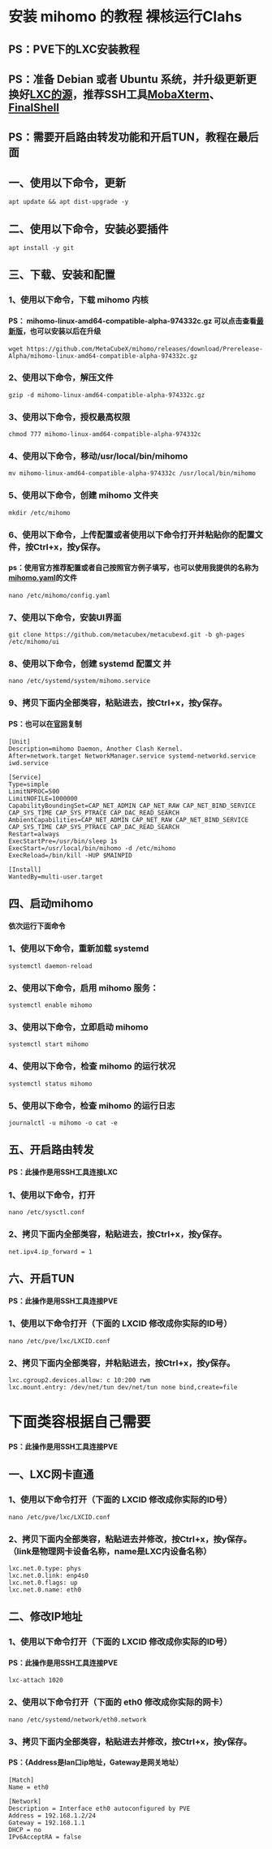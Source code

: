 # 安装 mihomo 的教程 裸核运行Clahs
## PS：PVE下的LXC安装教程

## PS：准备 Debian 或者 Ubuntu 系统，并升级更新更换好[LXC的源]()，推荐SSH工具[MobaXterm](https://mobaxterm.mobatek.net/download.html)、[FinalShell](https://www.hostbuf.com/t/988.html)

## PS：需要开启路由转发功能和开启TUN，教程在最后面


## 一、使用以下命令，更新
~~~
apt update && apt dist-upgrade -y
~~~

## 二、使用以下命令，安装必要插件
~~~
apt install -y git
~~~

## 三、下载、安装和配置

### 1、使用以下命令，下载 mihomo 内核
#### PS： mihomo-linux-amd64-compatible-alpha-974332c.gz   可以点击查看[最新版](https://github.com/MetaCubeX/mihomo/releases/tag/Prerelease-Alpha)，也可以安装以后在升级
~~~
wget https://github.com/MetaCubeX/mihomo/releases/download/Prerelease-Alpha/mihomo-linux-amd64-compatible-alpha-974332c.gz
~~~

### 2、使用以下命令，解压文件
~~~
gzip -d mihomo-linux-amd64-compatible-alpha-974332c.gz
~~~

### 3、使用以下命令，授权最高权限
~~~
chmod 777 mihomo-linux-amd64-compatible-alpha-974332c
~~~

### 4、使用以下命令，移动/usr/local/bin/mihomo
~~~
mv mihomo-linux-amd64-compatible-alpha-974332c /usr/local/bin/mihomo
~~~

### 5、使用以下命令，创建 mihomo 文件夹
~~~
mkdir /etc/mihomo
~~~

### 6、使用以下命令，上传配置或者使用以下命令打开并粘贴你的配置文件，按Ctrl+x，按y保存。
#### ps：使用官方推荐配置或者自己按照官方例子填写，也可以使用我提供的名称为[mihomo.yaml](https://github.com/axcsz/Collect/blob/master/Clash.Meta/mihomo.yaml)的文件
~~~
nano /etc/mihomo/config.yaml
~~~

### 7、使用以下命令，安装UI界面
~~~
git clone https://github.com/metacubex/metacubexd.git -b gh-pages /etc/mihomo/ui
~~~

### 8、使用以下命令，创建 systemd 配置文  并
~~~
nano /etc/systemd/system/mihomo.service
~~~

### 9、拷贝下面内全部类容，粘贴进去，按Ctrl+x，按y保存。
#### PS：也可以在[官网](https://wiki.metacubex.one/startup/service/)复制
~~~
[Unit]
Description=mihomo Daemon, Another Clash Kernel.
After=network.target NetworkManager.service systemd-networkd.service iwd.service

[Service]
Type=simple
LimitNPROC=500
LimitNOFILE=1000000
CapabilityBoundingSet=CAP_NET_ADMIN CAP_NET_RAW CAP_NET_BIND_SERVICE CAP_SYS_TIME CAP_SYS_PTRACE CAP_DAC_READ_SEARCH
AmbientCapabilities=CAP_NET_ADMIN CAP_NET_RAW CAP_NET_BIND_SERVICE CAP_SYS_TIME CAP_SYS_PTRACE CAP_DAC_READ_SEARCH
Restart=always
ExecStartPre=/usr/bin/sleep 1s
ExecStart=/usr/local/bin/mihomo -d /etc/mihomo
ExecReload=/bin/kill -HUP $MAINPID

[Install]
WantedBy=multi-user.target
~~~

## 四、启动mihomo
#### 依次运行下面命令

### 1、使用以下命令，重新加载 systemd
~~~
systemctl daemon-reload
~~~

### 2、使用以下命令，启用 mihomo 服务：
~~~
systemctl enable mihomo
~~~

### 3、使用以下命令，立即启动 mihomo
~~~
systemctl start mihomo
~~~

### 4、使用以下命令，检查 mihomo 的运行状况
~~~
systemctl status mihomo
~~~

### 5、使用以下命令，检查 mihomo 的运行日志
~~~
journalctl -u mihomo -o cat -e
~~~

## 五、开启路由转发
#### PS：此操作是用SSH工具连接LXC
### 1、使用以下命令，打开
~~~
nano /etc/sysctl.conf
~~~

### 2、拷贝下面内全部类容，粘贴进去，按Ctrl+x，按y保存。
~~~
net.ipv4.ip_forward = 1
~~~

## 六、开启TUN
#### PS：此操作是用SSH工具连接PVE
### 1、使用以下命令打开（下面的 LXCID 修改成你实际的ID号）
~~~
nano /etc/pve/lxc/LXCID.conf
~~~

### 2、拷贝下面内全部类容，并粘贴进去，按Ctrl+x，按y保存。
~~~
lxc.cgroup2.devices.allow: c 10:200 rwm
lxc.mount.entry: /dev/net/tun dev/net/tun none bind,create=file
~~~

# 下面类容根据自己需要
#### PS：此操作是用SSH工具连接PVE
## 一、LXC网卡直通
### 1、使用以下命令打开（下面的 LXCID 修改成你实际的ID号）
~~~
nano /etc/pve/lxc/LXCID.conf
~~~

### 2、拷贝下面内全部类容，粘贴进去并修改，按Ctrl+x，按y保存。（link是物理网卡设备名称，name是LXC内设备名称）
~~~
lxc.net.0.type: phys
lxc.net.0.link: enp4s0
lxc.net.0.flags: up
lxc.net.0.name: eth0
~~~

## 二、修改IP地址
### 1、使用以下命令打开（下面的 LXCID 修改成你实际的ID号）
#### PS：此操作是用SSH工具连接PVE
~~~
lxc-attach 1020
~~~
### 2、使用以下命令打开（下面的 eth0 修改成你实际的网卡）
~~~
nano /etc/systemd/network/eth0.network
~~~
### 3、拷贝下面内全部类容，粘贴进去并修改，按Ctrl+x，按y保存。
#### PS：{Address是lan口ip地址，Gateway是网关地址）
~~~
[Match]
Name = eth0

[Network]
Description = Interface eth0 autoconfigured by PVE
Address = 192.168.1.2/24
Gateway = 192.168.1.1
DHCP = no
IPv6AcceptRA = false
~~~






















